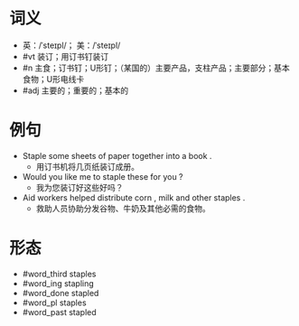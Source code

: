 # 词义
- 英：/ˈsteɪpl/； 美：/ˈsteɪpl/
- #vt 装订；用订书钉装订
- #n 主食；订书钉；U形钉；（某国的）主要产品，支柱产品；主要部分；基本食物；U形电线卡
- #adj 主要的；重要的；基本的
# 例句
- Staple some sheets of paper together into a book .
	- 用订书机将几页纸装订成册。
- Would you like me to staple these for you ?
	- 我为您装订好这些好吗？
- Aid workers helped distribute corn , milk and other staples .
	- 救助人员协助分发谷物、牛奶及其他必需的食物。
# 形态
- #word_third staples
- #word_ing stapling
- #word_done stapled
- #word_pl staples
- #word_past stapled
